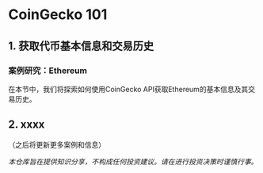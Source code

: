 # CoinGecko 101

## 1. 获取代币基本信息和交易历史

### 案例研究：Ethereum

在本节中，我们将探索如何使用CoinGecko API获取Ethereum的基本信息及其交易历史。

## 2. xxxx

（之后将更新更多案例和信息）

*本仓库旨在提供知识分享，不构成任何投资建议。请在进行投资决策时谨慎行事。*
